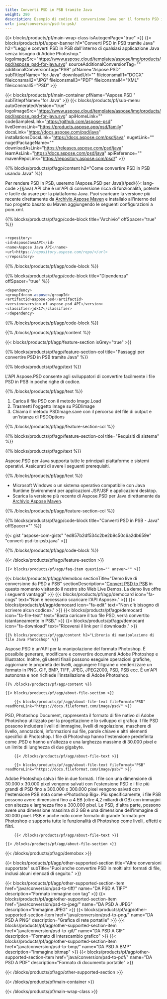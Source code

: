 ```yaml
---
title: Converti PSD in PSB tramite Java
weight: 280
description: Esempio di codice di conversione Java per il formato PSD in file PSB. Usa questo codice di esempio per convertire PSD in PSB all'interno di qualsiasi applicazione Web o desktop basata su Java.
url: java/conversion/psd-to-psb/
---
```


{{< blocks/products/pf/main-wrap-class isAutogenPage="true" >}}
{{< blocks/products/pf/upper-banner h1="Converti PSD in PSB tramite Java" h2="Leggi e converti PSD in PSB dall'interno di qualsiasi applicazione Java senza bisogno di Adobe Photoshop." logoImageSrc="https://www.aspose.cloud/templates/aspose/img/products/psd/aspose_psd-for-java.svg" sourceAdditionalConversionTag="" additionalConversionTag="PSB" pfName="Aspose.PSD" subTitlepfName="for Java" downloadUrl="" fileiconsmall1="DOCX" fileiconsmall2="JPG" fileiconsmall3="PDF" fileiconsmall4="XML" fileiconsmall5="PSD" >}}

{{< blocks/products/pf/main-container pfName="Aspose.PSD " subTitlepfName="for Java" >}}
{{< blocks/products/pf/sub-menu autoGeneratedVersion="true" logoImageSrc="https://www.aspose.cloud/templates/aspose/img/products/psd/aspose_psd-for-java.svg" apiHomeLink="" codeSamplesLink="https://github.com/aspose-psd" liveDemosLink="https://products.aspose.app/psd/family" docsLink="https://docs.aspose.com/psd/java" installationsDocsLink="https://docs.aspose.com/psd/java" nugetLink="" nugetPackageName="" downloadAsLink="https://releases.aspose.com/psd/java" learnAsLink="https://docs.aspose.com/psd/java" apiReference="" mavenRepoLink="https://repository.aspose.com/psd/" >}}

{{% blocks/products/pf/agp/content h2="Come convertire PSD in PSB usando Java" %}}

 Per rendere PSD in PSB, useremo
 [Aspose.PSD per Java](/psd/{{< lang-code >}}java) 
 API che è un'API di conversione ricca di funzionalità, potente e facile da usare per la piattaforma Java. Puoi scaricare la versione più recente direttamente da
 [Archivio Aspose Maven](https://repository.aspose.com/psd/) 
 e installalo all'interno del tuo progetto basato su Maven aggiungendo le seguenti configurazioni a pom.xml.

{{% blocks/products/pf/agp/code-block title="Archivio" offSpacer="true" %}}

```cs

<repository>
<id>AsposeJavaAPI</id>
<name>Aspose Java API</name>
<url>https://repository.aspose.com/repo/</url>
</repository>

```

{{% /blocks/products/pf/agp/code-block %}}

{{% blocks/products/pf/agp/code-block title="Dipendenza" offSpacer="true" %}}

```cs
<dependency>
<groupId>com.aspose</groupId>
<artifactId>aspose-psd</artifactId>
<version>version of aspose-psd API</version>
<classifier>jdk17</classifier>
</dependency>

```

{{% /blocks/products/pf/agp/code-block %}}

{{% /blocks/products/pf/agp/content %}}

{{< blocks/products/pf/agp/feature-section isGrey="true" >}}

{{% blocks/products/pf/agp/feature-section-col title="Passaggi per convertire PSD in PSB tramite Java" %}}

{{% blocks/products/pf/agp/text %}}

 L'API Aspose.PSD consente agli sviluppatori di convertire facilmente i file PSD in PSB in poche righe di codice.

{{% /blocks/products/pf/agp/text %}}

1. Carica il file PSD con il metodo Image.Load
1. Trasmetti l'oggetto Image su PSDIimage
1. Chiama il metodo PSDImage.save con il percorso del file di output e un'istanza di PSDOptions

{{% /blocks/products/pf/agp/feature-section-col %}}

{{% blocks/products/pf/agp/feature-section-col title="Requisiti di sistema" %}}

{{% blocks/products/pf/agp/text %}}

 Aspose.PSD per Java supporta tutte le principali piattaforme e sistemi operativi. Assicurati di avere i seguenti prerequisiti.

{{% /blocks/products/pf/agp/text %}}

- Microsoft Windows o un sistema operativo compatibile con Java Runtime Environment per applicazioni JSP/JSF e applicazioni desktop.
- Scarica la versione più recente di Aspose.PSD per Java direttamente da
 [Archivio Aspose Maven](https://repository.aspose.com/psd/).

{{% /blocks/products/pf/agp/feature-section-col %}}

{{% blocks/products/pf/agp/code-block title="Converti PSD in PSB - Java" offSpacer="" %}}

{{< gist "aspose-com-gists" "ed857b2df534c2be2b9c50c6a2db659e" "convert-psd-to-psb.java" >}}

{{% /blocks/products/pf/agp/code-block %}}

{{< /blocks/products/pf/agp/feature-section >}}

    {{< blocks/products/pf/agp/faq-item question="" answer="" >}}
 

<!-- aboutfile Starts -->

{{< blocks/products/pf/agp/demobox sectionTitle="Demo live di conversione da PSD a PSB" sectionDescription="[Convert PSD to PSB](https://products.aspose.app/psd/conversion/psd-to-psb) in questo momento visitando il nostro sito Web Live Demos. La demo live offre i seguenti vantaggi" >}}
        {{< blocks/products/pf/agp/democard icon="fa-cogs" text="Non è necessario scaricare l'API Aspose»." >}}
        {{< blocks/products/pf/agp/democard icon="fa-edit" text="Non c'è bisogno di scrivere alcun codice»." >}}
        {{< blocks/products/pf/agp/democard icon="fa-file-text" text="Basta caricare il tuo file PSD, verrà convertito istantaneamente in PSB." >}}
        {{< blocks/products/pf/agp/democard icon="fa-download" text="Riceverai il link per il download»." >}}

    {{% blocks/products/pf/agp/content h2="Libreria di manipolazione di file Java Photoshop" %}}

 Aspose.PSD è un'API per la manipolazione del formato Photoshop. È possibile generare, modificare e convertire documenti Adobe Photoshop e Illustrator. Inoltre, gli utenti finali possono eseguire operazioni grafiche, aggiornare le proprietà dei livelli, aggiungere filigrane o renderizzare un formato in PNG, GIF, BMP, TIFF, JPEG, JPEG2000, PSD, PSB ecc. È un'API autonoma e non richiede l'installazione di Adobe Photoshop. 



    {{% /blocks/products/pf/agp/content %}}

    {{< blocks/products/pf/agp/about-file-section >}}

        {{< blocks/products/pf/agp/about-file-text fileFormat="PSD" readMoreLink="https://docs.fileformat.com/image/psd/" >}}

PSD, Photoshop Document, rappresenta il formato di file nativo di Adobe Photoshop utilizzato per la progettazione e lo sviluppo di grafica. I file PSD possono includere livelli di immagine, livelli di regolazione, maschere di livello, annotazioni, informazioni sui file, parole chiave e altri elementi specifici di Photoshop. I file di Photoshop hanno l'estensione predefinita come .PSD e hanno un'altezza e una larghezza massime di 30.000 pixel e un limite di lunghezza di due gigabyte.


        {{< /blocks/products/pf/agp/about-file-text >}}

        {{< blocks/products/pf/agp/about-file-text fileFormat="PSB" readMoreLink="https://docs.fileformat.com/image/psb/" >}}

Adobe Photoshop salva i file in due formati. I file con una dimensione di 30.000 x 30.000 pixel vengono salvati con l'estensione PSD e i file più grandi di PSD fino a 300.000 x 300.000 pixel vengono salvati con l'estensione PSB nota come «Photoshop Big». Più specificamente, i file PSB possono avere dimensioni fino a 4 EB (oltre 4,2 miliardi di GB) con immagini con altezza e larghezza fino a 300.000 pixel. Le PSD, d'altra parte, possono avere una dimensione massima di 2 GB e una dimensione dell'immagine di 30.000 pixel. PSB è anche noto come formato di grande formato per Photoshop e supporta tutte le funzionalità di Photoshop come livelli, effetti e filtri.


        {{< /blocks/products/pf/agp/about-file-text >}}

    {{< /blocks/products/pf/agp/about-file-section >}}

{{< /blocks/products/pf/agp/demobox >}}

<!-- aboutfile Ends -->

{{< blocks/products/pf/agp/other-supported-section title="Altre conversioni supportate" subTitle="Puoi anche convertire PSD in molti altri formati di file, inclusi alcuni elencati di seguito." >}}

{{< blocks/products/pf/agp/other-supported-section-item href="java/conversion/psd-to-tiff/" name="DA PSD A TIFF" description="Formato immagine con tag" >}}
{{< blocks/products/pf/agp/other-supported-section-item href="java/conversion/psd-to-jpeg/" name="DA PSD A JPEG" description="Immagine JPEG" >}}
{{< blocks/products/pf/agp/other-supported-section-item href="java/conversion/psd-to-png/" name="DA PSD A PNG" description="Grafica di rete portatile" >}}
{{< blocks/products/pf/agp/other-supported-section-item href="java/conversion/psd-to-gif/" name="DA PSD A GIF" description="Formato di interscambio grafico" >}}
{{< blocks/products/pf/agp/other-supported-section-item href="java/conversion/psd-to-bmp/" name="DA PSD A BMP" description="Immagine bitmap" >}}
{{< blocks/products/pf/agp/other-supported-section-item href="java/conversion/psd-to-pdf/" name="DA PSD A PDF" description="Formato di documento portatile" >}}

{{< /blocks/products/pf/agp/other-supported-section >}}

{{< /blocks/products/pf/main-container >}}
    
{{< /blocks/products/pf/main-wrap-class >}}

